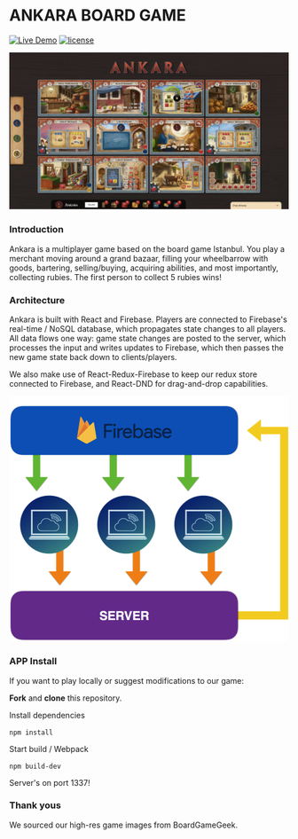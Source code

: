 # ANKARA BOARD GAME

[![Live Demo](https://img.shields.io/badge/Live-Demo-brightgreen.svg?style=plastic)](http://www.ankaraboardgame.com) [![license](https://img.shields.io/github/license/mashape/apistatus.svg?style=plastic)](https://github.com/Bombanauts/Bombanauts/blob/master/LICENSE)

<img src="/public/images/AnkaraBoardGame.png" />

### Introduction

Ankara is a multiplayer game based on the board game Istanbul. You play a merchant moving around a grand bazaar, filling your wheelbarrow with goods, bartering, selling/buying, acquiring abilities, and most importantly, collecting rubies. The first person to collect 5 rubies wins!

### Architecture

Ankara is built with React and Firebase. Players are connected to Firebase's real-time / NoSQL database, which propagates state changes to all players. All data flows one way: game state changes are posted to the server, which processes the input and writes updates to Firebase, which then passes the new game state back down to clients/players.

We also make use of React-Redux-Firebase to keep our redux store connected to Firebase, and React-DND for drag-and-drop capabilities.

<img src="/public/images/Architecture.png" width="550" />

### APP Install

If you want to play locally or suggest modifications to our game:

**Fork** and **clone** this repository.

Install dependencies
```
npm install
```

Start build / Webpack
```
npm build-dev
```

Server's on port 1337!

### Thank yous

We sourced our high-res game images from BoardGameGeek.

